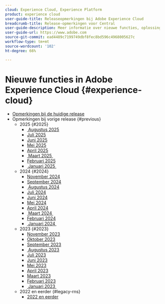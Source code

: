 ```yaml
---
cloud: Experience Cloud, Experience Platform
product: experience cloud
user-guide-title: Releaseopmerkingen bij Adobe Experience Cloud
breadcrumb-title: Release-opmerkingen voor Central
user-guide-description: Meer informatie over nieuwe functies, oplossingen en belangrijke kennisgevingen in Adobe Experience Cloud en Experience Platform.
user-guide-url: https://www.adobe.com
source-git-commit: ead4489c7199749dbf8fec8bd596c4968005627c
workflow-type: tm+mt
source-wordcount: '102'
ht-degree: 66%

---
```



# Nieuwe functies in Adobe Experience Cloud {#experience-cloud}

+ [Opmerkingen bij de huidige release](current.md)
+ Opmerkingen bij vorige release {#previous}
   + 2025 {#2025}
      + [&#x200B; Augustus 2025 &#x200B;](c-legacy-releases/2025/08132025.md)
      + [Juli 2025](c-legacy-releases/2025/07162025.md)
      + [Juni 2025](c-legacy-releases/2025/06182025.md)
      + [Mei 2025](c-legacy-releases/2025/05142025.md)
      + [April 2025](c-legacy-releases/2025/04162025.md)
      + [&#x200B; Maart 2025 &#x200B;](c-legacy-releases/2025/03122025.md)
      + [Februari 2025](c-legacy-releases/2025/02122025.md)
      + [&#x200B; Januari 2025 &#x200B;](c-legacy-releases/2025/01222025.md)
   + 2024 {#2024}
      + [November 2024](c-legacy-releases/2024/10232024.md)
      + [September 2024](c-legacy-releases/2024/09122024.md)
      + [&#x200B; Augustus 2024 &#x200B;](c-legacy-releases/2024/08142024.md)
      + [Juli 2024](c-legacy-releases/2024/07172024.md)
      + [Juni 2024](c-legacy-releases/2024/06122024.md)
      + [Mei 2024](c-legacy-releases/2024/05152024.md)
      + [April 2024](c-legacy-releases/2024/04172024.md)
      + [&#x200B; Maart 2024 &#x200B;](c-legacy-releases/2024/03132024.md)
      + [Februari 2024](c-legacy-releases/2024/02142024.md)
      + [&#x200B; Januari 2024 &#x200B;](c-legacy-releases/2024/01112024.md)
   + 2023 {#2023}
      + [November 2023](c-legacy-releases/2023/10252023.md)
      + [Oktober 2023](c-legacy-releases/2023/10042023.md)
      + [September 2023](c-legacy-releases/2023/09132023.md)
      + [&#x200B; Augustus 2023 &#x200B;](c-legacy-releases/2023/08092023.md)
      + [Juli 2023](c-legacy-releases/2023/07122023.md)
      + [Juni 2023](c-legacy-releases/2023/06072023.md)
      + [Mei 2023](c-legacy-releases/2023/05102023.md)
      + [April 2023](c-legacy-releases/2023/04122023.md)
      + [Maart 2023](c-legacy-releases/2023/03082023.md)
      + [Februari 2023](c-legacy-releases/2023/02082023.md)
      + [&#x200B; Januari 2023 &#x200B;](c-legacy-releases/2023/01112023.md)
   + 2022 en eerder {#legacy-rns}
      + [2022 en eerder](c-legacy-releases/2022-earlier.md)